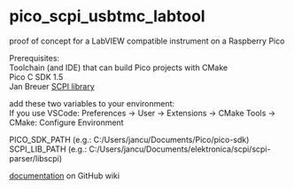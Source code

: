 # pico_scpi_usbtmc_labtool
proof of concept for a LabVIEW compatible instrument on a Raspberry Pico

Prerequisites:  
Toolchain (and IDE) that can build Pico projects with CMake  
Pico C SDK 1.5  
Jan Breuer [SCPI library](https://github.com/j123b567/scpi-parser)  

add these two variables to your environment:  
If you use VSCode: Preferences -> User -> Extensions -> CMake Tools -> CMake: Configure Environment

PICO_SDK_PATH (e.g.: C:/Users/jancu/Documents/Pico/pico-sdk)  
SCPI_LIB_PATH (e.g.: C:/Users/jancu/Documents/elektronica/scpi/scpi-parser/libscpi)

[documentation](https://github.com/jancumps/pico_scpi_usbtmc_labtool/wiki) on GitHub wiki
